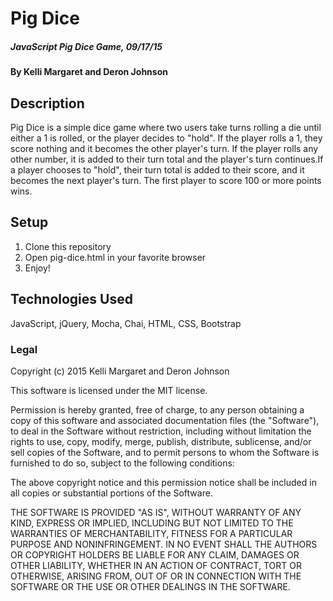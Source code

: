 # Pig Dice

##### _JavaScript Pig Dice Game, 09/17/15_

#### By Kelli Margaret and Deron Johnson

## Description

Pig Dice is a simple dice game where two users take turns rolling a die until either a 1 is rolled, or the player decides to "hold". If the player rolls a 1, they score nothing and it becomes the other player's turn. If the player rolls any other number, it is added to their turn total and the player's turn continues.If a player chooses to "hold", their turn total is added to their score, and it becomes the next player's turn. The first player to score 100 or more points wins.

## Setup

1. Clone this repository
2. Open pig-dice.html in your favorite browser
3. Enjoy!

## Technologies Used

JavaScript, jQuery, Mocha, Chai, HTML, CSS, Bootstrap

### Legal

Copyright (c) 2015 Kelli Margaret and Deron Johnson

This software is licensed under the MIT license.

Permission is hereby granted, free of charge, to any person obtaining a copy
of this software and associated documentation files (the "Software"), to deal
in the Software without restriction, including without limitation the rights
to use, copy, modify, merge, publish, distribute, sublicense, and/or sell
copies of the Software, and to permit persons to whom the Software is
furnished to do so, subject to the following conditions:

The above copyright notice and this permission notice shall be included in
all copies or substantial portions of the Software.

THE SOFTWARE IS PROVIDED "AS IS", WITHOUT WARRANTY OF ANY KIND, EXPRESS OR
IMPLIED, INCLUDING BUT NOT LIMITED TO THE WARRANTIES OF MERCHANTABILITY,
FITNESS FOR A PARTICULAR PURPOSE AND NONINFRINGEMENT. IN NO EVENT SHALL THE
AUTHORS OR COPYRIGHT HOLDERS BE LIABLE FOR ANY CLAIM, DAMAGES OR OTHER
LIABILITY, WHETHER IN AN ACTION OF CONTRACT, TORT OR OTHERWISE, ARISING FROM,
OUT OF OR IN CONNECTION WITH THE SOFTWARE OR THE USE OR OTHER DEALINGS IN
THE SOFTWARE.

